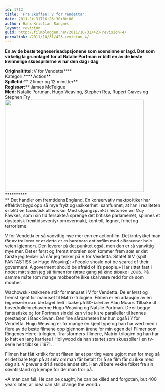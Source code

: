 ```yaml
---
id: 1712
title: 'Fra skuffen: V for Vendetta'
date: 2011-10-31T16:26:30+00:00
author: Hans-Kristian Rangnes
layout: revision
guid: http://filmbloggen.net/2011/10/31/423-revision-4/
permalink: /2011/10/31/423-revision-4/
---
```

**En av de beste tegneserieadapsjonene som noensinne er lagd. Det som virkelig la grunnlaget for at Natalie Portman er blitt en av de beste kvinnelige skuespillerne vi har den dag i dag.**<!--more-->

****Originaltittel:**** V for Vendetta****  
Kategori:**** Action**  
**Spilletid:**** 2 timer og 12 minutter**  
**Regissør:**** James McTeigue  
**Med:** Natalie Portman, Hugo Weaving, Stephen Rea, Rupert Graves og Stephen Fry  
[<img class="alignnone size-full wp-image-426" src="http://filmbloggen.net/wp-content/uploads//2011/06/v-for-vendetta-1.jpg" alt="" width="450" height="300" />](http://filmbloggen.net/?attachment_id=426)**********  
** Det handler om fremtidens England. En konservativ maktpolitiker har effektivt bygd opp så mye frykt og usikkerhet i samfunnet, at han i realiteten er blitt en fascistisk allhersker. Med utgangspunkt i historien om Guy Fawkes, som i sin tid førsøkte å sprenge det britiske parlamentet, spinnes et dystopisk fremtidseventyr om overmakt, kontroll, løgner, frihet og terrorisme.

V for Vendetta er så vanvittig mye mer enn en actionfilm. Det inntrykket man får av traileren er at dette er en hardcore actionfilm med slåsscener hele veien igjennom. Den leverer på det punktet også, men den er så vanvittig mye mer. Det er først og fremst moralen som kommer frem som er det første jeg tenker på når jeg tenker på V for Vendetta. Sitatet til V (spilt FANTASTISK av Hugo Weaving): &laquo;People should not be scared of their goverment. A goverment should be afraid of it&#8217;s people.&raquo; Har sittet fast i hodet mitt siden jeg så filmen for første gang på kino tilbake i 2006. På samme måte som mange mobbeofre ikke skal være redd for de som mobber.

Wachowski-søsknene står for manuset i V for Vendetta. De er først og fremst kjent for manuset til Matrix-trilogien. Filmen er en adapsjon av en tegneserie som ble laget helt tilbake på 80-tallet av Alan Moore. Tilbake til hovedrolleinnehaverne Hugo Weaving og Natalie Portman. De er begge fantastiske og for Portman sin del kan vi se klare paralleller til hennes prestasjon i Black Swan. Den fine sårbarheten har hun også i V for Vendetta. Hugo Weaving er for mange en kjent type og han har vært med i flere av de beste filmene opp igjennom årene for min egen del. Filmer som Ringenes Herre-trilogien, Transformers-filmene, Matrix-trilogien og han har jo hatt en lang karriere i Hollywood da han startet som skuespiller i en tv-serie helt tilbake i 1971.

Filmen har fått kritikk for at filmen lar et par ting være ugjort men for meg så er det bare tegn på at selv om man får betalt for å se film får du ikke med deg alt. V prøver aldri å redde landet sitt. Han vil bare vekke folket fra sin søvntilstand og kjempe for det man tror på.

«A man can fail. He can be caught, he can be killed and forgotten, but 400 years later, an idea can still change the world.»